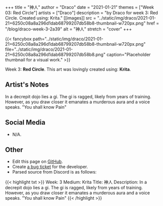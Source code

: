 +++
title =       "神人"
author =      "Draco"
date =        "2021-01-21"
themes =      ["Week 03: Red Circle"]
artists =     ["Draco"]
description = "by Draco for week 3: Red Circle. Created using: Krita."
[[images]]
              src = "../static/img/draco/2021-01-21+6250c08a8a296d1dab68799207db58b8-thumbnail-w720px.png"
              href = "/blog/draco-week-3-2a39"
              alt = "神人"
              stretch = "cover"
+++


{{< fancybox path="../static/img/draco/2021-01-21+6250c08a8a296d1dab68799207db58b8-thumbnail-w720px.png" file="../static/img/draco/2021-01-21+6250c08a8a296d1dab68799207db58b8.png" caption="Placeholder thumbnail for a visual work." >}}


Week 3: **Red Circle**. This art was lovingly created using: **Krita**.

## Artist's Notes

In a decrepit dojo lies a gi. The gi is ragged, likely from years of training. However, as you draw closer it emanates a murderous aura and a voice speaks. "You shall know Pain"

## Social Media

- N/A.

## Other

- Edit this page on [GitHub](https://github.com/teaminkling/web-refresh/edit/main/content/blog/draco-week-3-2a39.md).
- Create [a bug ticket](https://github.com/teaminkling/web-refresh/issues/new?assignees=&labels=bug&template=problem-report.md&title=) for the developer.
- Parsed source from Discord is as follows:

{{< highlight txt >}}
Week: 3
Medium: Krita
Title: 神人
Description: In a decrepit dojo lies a gi. The gi is ragged, likely from years of training. However, as you draw closer it emanates a murderous aura and a voice speaks. "You shall know Pain"
{{< /highlight >}}
